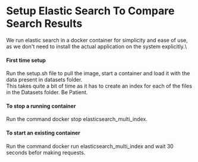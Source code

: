 # Setup Elastic Search To Compare Search Results
We run elastic search in a docker container for simplicity and ease of use, as we don't need to install the actual application on the system explicitly.\
#### First time setup
Run the setup.sh file to pull the image, start a container and load it with the data present in datasets folder.\
This takes quite a bit of time as it has to create an index for each of the files in the Datasets folder. Be Patient.
#### To stop a running container
Run the command docker stop elasticsearch_multi_index.
#### To start an existing container 
Run the command docker run elasticsearch_multi_index and wait 30 seconds befor making requests.